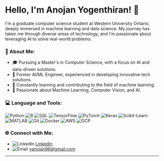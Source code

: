 # Hello, I'm Anojan Yogenthiran! 👋

I'm a graduate computer science student at Western University Ontario, deeply immersed in machine learning and data science. My journey has taken me through diverse areas of technology, and I'm passionate about leveraging AI to solve real-world problems.

### 🤖 About Me:
- 🎓 Pursuing a Master's in Computer Science, with a focus on AI and data-driven solutions.
- 💼 Former AI/ML Engineer, experienced in developing innovative tech solutions.
- 🌱 Constantly learning and contributing to the field of machine learning.
- 🔭 Passionate about Machine Learning, Computer Vision, and AI.

### 💻 Language and Tools:
![Python](https://img.shields.io/badge/-Python-3776AB?style=flat-square&logo=python&logoColor=white)
![R](https://img.shields.io/badge/-R-276DC3?style=flat-square&logo=r&logoColor=white)
![SQL](https://img.shields.io/badge/-SQL-4479A1?style=flat-square&logo=mysql&logoColor=white)
![TensorFlow](https://img.shields.io/badge/-TensorFlow-FF6F00?style=flat-square&logo=tensorflow&logoColor=white)
![PyTorch](https://img.shields.io/badge/-PyTorch-EE4C2C?style=flat-square&logo=pytorch&logoColor=white)
![Keras](https://img.shields.io/badge/-Keras-D00000?style=flat-square&logo=keras&logoColor=white)
![Scikit-Learn](https://img.shields.io/badge/-ScikitLearn-F7931E?style=flat-square&logo=scikit-learn&logoColor=white)
![MATLAB](https://img.shields.io/badge/-MATLAB-0076A8?style=flat-square&logo=mathworks&logoColor=white)
![Git](https://img.shields.io/badge/-Git-F05032?style=flat-square&logo=git&logoColor=white)
![Docker](https://img.shields.io/badge/-Docker-2496ED?style=flat-square&logo=docker&logoColor=white)
![AWS](https://img.shields.io/badge/-AWS-232F3E?style=flat-square&logo=amazon-aws&logoColor=white)
![GCP](https://img.shields.io/badge/-GCP-4285F4?style=flat-square&logo=google-cloud&logoColor=white)

### 🌐 Connect with Me:
- ![LinkedIn](https://img.shields.io/badge/LinkedIn-0077B5?style=flat-square&logo=linkedin&logoColor=white) [LinkedIn](www.linkedin.com/in/anojan-yogenthiran)
- ![Email](https://img.shields.io/badge/Email-D14836?style=flat-square&logo=gmail&logoColor=white) yanojan96@gmail.com

---

